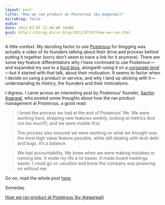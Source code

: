 ```yaml
---
layout: post
title: "How we ran product at Posterous (by @agarwal)"
microblog: false
audio: 
date: 2012-07-07 22:40:00 +0400
guid: http://chirag.micro.blog/2012/07/07/how-we-ran.html
---
```

<p>A little context. My deciding factor to use <a href="http://www.posterous.com/" target="_blank">Posterous</a> for blogging was actually a video of its founders talking about their drive and process behind putting it together (sorry don’t seem to have a link for it anymore). There are some key feature differentiators why I have continued to use Posterous — and expanded my use to a <a href="http://blog.naihar.com/" target="_blank">food blog</a>, alongwith using it on a <a href="http://blog.cognitoit.com/" target="_blank">corporate level</a> — but it started with that talk, about their motivation. It seems to factor when I decide on using a product or service, and why I land up sticking with it — understanding its history, the founders and their motivations.</p>
<p>I digress. I came across an interesting post by Posterous’ founder, <a href="http://www.twitter.com/#!/agarwal" target="_blank">Sachin Agarwal</a>, who posted some thoughts about how the ran product management at Posterous, a good read:</p>
<blockquote>I loved the process we had at the end of Posterous’ life. We were working hard, shipping new features weekly, looking at metrics (but not too much!), and we were mobile first.</blockquote>
<blockquote>The process also ensured we were working on what we thought was the most high value feature possible, while still dealing with tech debt and bugs. It’s a balance.</blockquote>
<blockquote>We had accountability. We knew when we were making mistakes or running late. It made my life a lot easier. It made board meetings easier. I could go on vacation and know the company was powering on without me.</blockquote>
<p>Go on, read the whole post <a href="http://sachin.posterous.com/process" target="_blank">here</a>.</p>
<p>Someday.</p>
<p><a href="http://sachin.posterous.com/process" target="_blank">How we ran product at Posterous (by @agarwal)</a></p>
